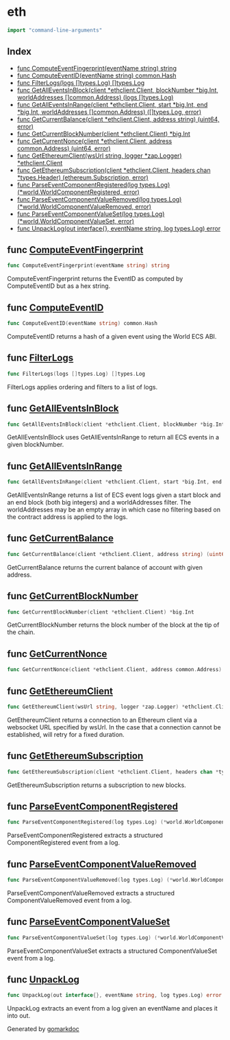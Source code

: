 <!-- Code generated by gomarkdoc. DO NOT EDIT -->

# eth

```go
import "command-line-arguments"
```

## Index

- [func ComputeEventFingerprint(eventName string) string](#func-computeeventfingerprint)
- [func ComputeEventID(eventName string) common.Hash](#func-computeeventid)
- [func FilterLogs(logs []types.Log) []types.Log](#func-filterlogs)
- [func GetAllEventsInBlock(client *ethclient.Client, blockNumber *big.Int, worldAddresses []common.Address) (logs []types.Log)](#func-getalleventsinblock)
- [func GetAllEventsInRange(client *ethclient.Client, start *big.Int, end \*big.Int, worldAddresses []common.Address) ([]types.Log, error)](#func-getalleventsinrange)
- [func GetCurrentBalance(client \*ethclient.Client, address string) (uint64, error)](#func-getcurrentbalance)
- [func GetCurrentBlockNumber(client *ethclient.Client) *big.Int](#func-getcurrentblocknumber)
- [func GetCurrentNonce(client \*ethclient.Client, address common.Address) (uint64, error)](#func-getcurrentnonce)
- [func GetEthereumClient(wsUrl string, logger *zap.Logger) *ethclient.Client](#func-getethereumclient)
- [func GetEthereumSubscription(client *ethclient.Client, headers chan *types.Header) (ethereum.Subscription, error)](#func-getethereumsubscription)
- [func ParseEventComponentRegistered(log types.Log) (\*world.WorldComponentRegistered, error)](#func-parseeventcomponentregistered)
- [func ParseEventComponentValueRemoved(log types.Log) (\*world.WorldComponentValueRemoved, error)](#func-parseeventcomponentvalueremoved)
- [func ParseEventComponentValueSet(log types.Log) (\*world.WorldComponentValueSet, error)](#func-parseeventcomponentvalueset)
- [func UnpackLog(out interface{}, eventName string, log types.Log) error](#func-unpacklog)

## func [ComputeEventFingerprint](https://github.com/latticexyz/mud/blob/main/packages/services/pkg/eth/events.go#L22)

```go
func ComputeEventFingerprint(eventName string) string
```

ComputeEventFingerprint returns the EventID as computed by ComputeEventID but as a hex string.

## func [ComputeEventID](https://github.com/latticexyz/mud/blob/main/packages/services/pkg/eth/events.go#L17)

```go
func ComputeEventID(eventName string) common.Hash
```

ComputeEventID returns a hash of a given event using the World ECS ABI.

## func [FilterLogs](https://github.com/latticexyz/mud/blob/main/packages/services/pkg/eth/logs.go#L13)

```go
func FilterLogs(logs []types.Log) []types.Log
```

FilterLogs applies ordering and filters to a list of logs.

## func [GetAllEventsInBlock](https://github.com/latticexyz/mud/blob/main/packages/services/pkg/eth/events.go#L27)

```go
func GetAllEventsInBlock(client *ethclient.Client, blockNumber *big.Int, worldAddresses []common.Address) (logs []types.Log)
```

GetAllEventsInBlock uses GetAllEventsInRange to return all ECS events in a given blockNumber.

## func [GetAllEventsInRange](https://github.com/latticexyz/mud/blob/main/packages/services/pkg/eth/events.go#L38)

```go
func GetAllEventsInRange(client *ethclient.Client, start *big.Int, end *big.Int, worldAddresses []common.Address) ([]types.Log, error)
```

GetAllEventsInRange returns a list of ECS event logs given a start block and an end block \(both big integers\) and a worldAddresses filter. The worldAddresses may be an empty array in which case no filtering based on the contract address is applied to the logs.

## func [GetCurrentBalance](https://github.com/latticexyz/mud/blob/main/packages/services/pkg/eth/client.go#L58)

```go
func GetCurrentBalance(client *ethclient.Client, address string) (uint64, error)
```

GetCurrentBalance returns the current balance of account with given address.

## func [GetCurrentBlockNumber](https://github.com/latticexyz/mud/blob/main/packages/services/pkg/eth/client.go#L47)

```go
func GetCurrentBlockNumber(client *ethclient.Client) *big.Int
```

GetCurrentBlockNumber returns the block number of the block at the tip of the chain.

## func [GetCurrentNonce](https://github.com/latticexyz/mud/blob/main/packages/services/pkg/eth/client.go#L67)

```go
func GetCurrentNonce(client *ethclient.Client, address common.Address) (uint64, error)
```

## func [GetEthereumClient](https://github.com/latticexyz/mud/blob/main/packages/services/pkg/eth/client.go#L19)

```go
func GetEthereumClient(wsUrl string, logger *zap.Logger) *ethclient.Client
```

GetEthereumClient returns a connection to an Ethereum client via a websocket URL specified by wsUrl. In the case that a connection cannot be established, will retry for a fixed duration.

## func [GetEthereumSubscription](https://github.com/latticexyz/mud/blob/main/packages/services/pkg/eth/client.go#L42)

```go
func GetEthereumSubscription(client *ethclient.Client, headers chan *types.Header) (ethereum.Subscription, error)
```

GetEthereumSubscription returns a subscription to new blocks.

## func [ParseEventComponentRegistered](https://github.com/latticexyz/mud/blob/main/packages/services/pkg/eth/events.go#L55)

```go
func ParseEventComponentRegistered(log types.Log) (*world.WorldComponentRegistered, error)
```

ParseEventComponentRegistered extracts a structured ComponentRegistered event from a log.

## func [ParseEventComponentValueRemoved](https://github.com/latticexyz/mud/blob/main/packages/services/pkg/eth/events.go#L75)

```go
func ParseEventComponentValueRemoved(log types.Log) (*world.WorldComponentValueRemoved, error)
```

ParseEventComponentValueRemoved extracts a structured ComponentValueRemoved event from a log.

## func [ParseEventComponentValueSet](https://github.com/latticexyz/mud/blob/main/packages/services/pkg/eth/events.go#L65)

```go
func ParseEventComponentValueSet(log types.Log) (*world.WorldComponentValueSet, error)
```

ParseEventComponentValueSet extracts a structured ComponentValueSet event from a log.

## func [UnpackLog](https://github.com/latticexyz/mud/blob/main/packages/services/pkg/eth/logs.go#L45)

```go
func UnpackLog(out interface{}, eventName string, log types.Log) error
```

UnpackLog extracts an event from a log given an eventName and places it into out.

Generated by [gomarkdoc](https://github.com/princjef/gomarkdoc)
